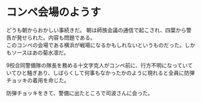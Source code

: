 # コンペ会場のようす

どうも朝からおかしい事続きだ。
朝は師族会議の通信で起こされ、四葉から警告が発せられた。内容も問題である。  
このコンペの会場である横浜が戦場になるかもしれないというものだった。しかもソースはあの菊水凛だ。

9校合同警備隊の隊長を務める十文字克人がコンペ前に、行方不明になっていていてひと騒ぎあり、しばらくして何事もなかったかのように現れると全員に防弾チョッキの着用を命じた。

防弾チョッキをきて、警備に出たところで司波さんに会った。
